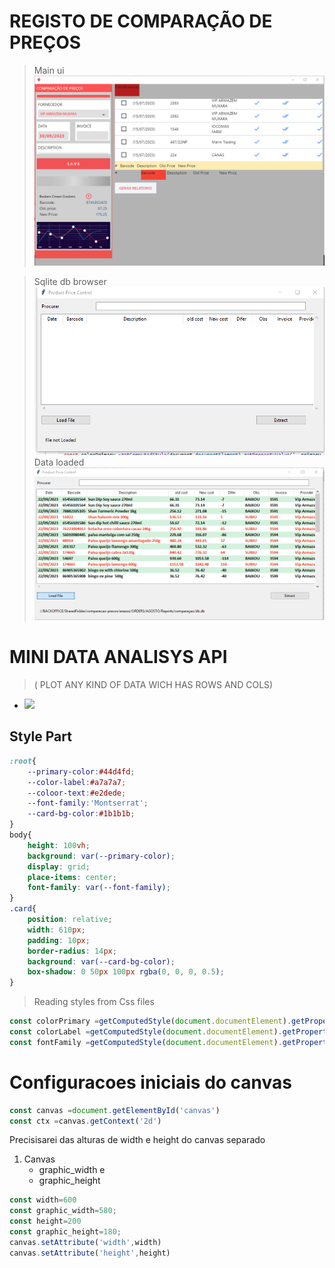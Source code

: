 # REGISTO DE COMPARAÇÃO DE PREÇOS
>Main ui
![](comparaco-de-precos.png)

>Sqlite db browser
![](db-browser.png)
>Data loaded
![](data-loaded.png)






# MINI DATA ANALISYS API
>( PLOT ANY KIND OF DATA WICH HAS ROWS AND COLS)
- ![](graphic_plotter.png)

## Style Part
```css
:root{
    --primary-color:#44d4fd;
    --color-label:#a7a7a7;
    --coloor-text:#e2dede;
    --font-family:'Montserrat';
    --card-bg-color:#1b1b1b;
}
body{
    height: 100vh;
    background: var(--primary-color);
    display: grid;
    place-items: center;
    font-family: var(--font-family);
}
.card{
    position: relative;
    width: 610px;
    padding: 10px;
    border-radius: 14px;
    background: var(--card-bg-color);
    box-shadow: 0 50px 100px rgba(0, 0, 0, 0.5);
}

```
> Reading styles from Css files
```js
const colorPrimary =getComputedStyle(document.documentElement).getPropertyValue('--primary-color').trim()`#44d4fd`
const colorLabel =getComputedStyle(document.documentElement).getPropertyValue('--color-label').trim() `#a7a7a7`
const fontFamily =getComputedStyle(document.documentElement).getPropertyValue('--font-family').trim()
```

# Configuracoes iniciais do canvas
```js
const canvas =document.getElementById('canvas')
const ctx =canvas.getContext('2d')
```
Precisisarei das alturas de width e height do canvas separado 
1. Canvas
    - graphic_width e 
    - graphic_height
```js
const width=600
const graphic_width=580;
const height=200
const graphic_height=180;
canvas.setAttribute('width',width)
canvas.setAttribute('height',height)
```
 